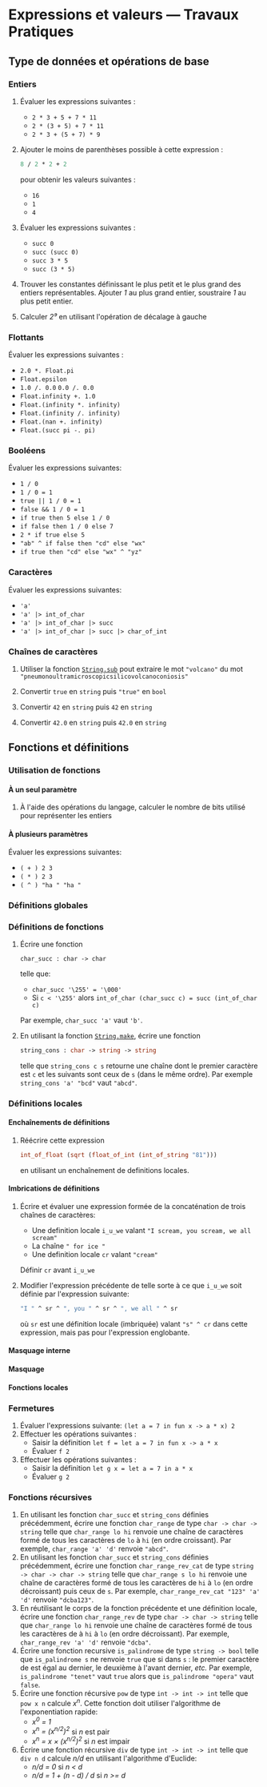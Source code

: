 # Expressions et valeurs &mdash; Travaux Pratiques

## Type de données et opérations de base

### Entiers

1. Évaluer les expressions suivantes :
    - `2 * 3 + 5 + 7 * 11`
    - `2 * (3 + 5) + 7 * 11`
    - `2 * 3 + (5 + 7) * 9`

1. Ajouter le moins de parenthèses possible à cette expression :
   ```ocaml
   8 / 2 * 2 + 2
   ```
   pour obtenir les valeurs suivantes :
    - `16`
    - `1`
    - `4`

1. Évaluer les expressions suivantes :
    - `succ 0`
    - `succ (succ 0)`
    - `succ 3 * 5`
    - `succ (3 * 5)`

1. Trouver les constantes définissant le plus petit et le plus grand des entiers
   représentables. Ajouter _1_ au plus grand entier, soustraire _1_ au plus
   petit entier.

1. Calculer _2⁹_ en utilisant l'opération de décalage à gauche

### Flottants

Évaluer les expressions suivantes :
  - `2.0 *. Float.pi`
  - `Float.epsilon`
  - `1.0 /. 0.0` `0.0 /. 0.0`
  - `Float.infinity +. 1.0`
  - `Float.(infinity *. infinity)`
  - `Float.(infinity /. infinity)`
  - `Float.(nan +. infinity)`
  - `Float.(succ pi -. pi)`

### Booléens

Évaluer les expressions suivantes:

* `1 / 0`
* `1 / 0 = 1`
* `true || 1 / 0 = 1`
* `false && 1 / 0 = 1`
* `if true then 5 else 1 / 0`
* `if false then 1 / 0 else 7`
* `2 * if true else 5`
* `"ab" ^ if false then "cd" else "wx"`
* `if true then "cd" else "wx" ^ "yz"`

### Caractères

Évaluer les expressions suivantes:
* `'a'`
* `'a' |> int_of_char`
* `'a' |> int_of_char |> succ`
* `'a' |> int_of_char |> succ |> char_of_int`

### Chaînes de caractères

1. Utiliser la fonction
   [`String.sub`](https://ocaml.org/api/String.hmtl#VALsub) pout extraire le mot
   `"volcano"` du mot `"pneumonoultramicroscopicsilicovolcanoconiosis"`

1. Convertir `true` en `string` puis `"true"` en `bool`

1. Convertir `42` en `string` puis `42` en `string`

1. Convertir `42.0` en `string` puis `42.0` en `string`


## Fonctions et définitions

### Utilisation de fonctions

#### À un seul paramètre

1. À l'aide des opérations du langage, calculer le nombre de bits utilisé pour
   représenter les entiers

#### À plusieurs paramètres

Évaluer les expressions suivantes:
- `( + ) 2 3`
- `( * ) 2 3`
- `( ^ ) "ha " "ha "`

### Définitions globales


### Définitions de fonctions

1. Écrire une fonction
   ```
   char_succ : char -> char
   ```
   telle que:
    - `char_succ '\255' = '\000'`
    - Si `c < '\255'` alors `int_of_char (char_succ c) = succ (int_of_char c)`

   Par exemple, `char_succ 'a'` vaut `'b'`.

1. En utilisant la fonction
   [`String.make`](https://ocaml.org/api/String.hmtl#VALmake), écrire une
   fonction
   ```ocaml
   string_cons : char -> string -> string
   ```
   telle que
   `string_cons c s` retourne une chaîne dont le premier caractère est `c` et
   les suivants sont ceux de `s` (dans le même ordre). Par exemple `string_cons
   'a' "bcd"` vaut `"abcd"`.

### Définitions locales

#### Enchaînements de définitions

1. Réécrire cette expression
   ```ocaml
   int_of_float (sqrt (float_of_int (int_of_string "81")))
   ```
   en utilisant un enchaînement de definitions locales.

#### Imbrications de définitions

1. Écrire et évaluer une expression formée de la concaténation de trois chaînes
   de caractères:
      - Une definition locale `i_u_we` valant `"I scream, you scream, we all scream"`
      - La chaîne `" for ice "`
      - Une definition locale `cr` valant `"cream"`

   Définir `cr` avant `i_u_we`
2. Modifier l'expression précédente de telle sorte à ce que `i_u_we` soit
   définie par l'expression suivante:
   ```ocaml
   "I " ^ sr ^ ", you " ^ sr ^ ", we all " ^ sr
   ```
   où `sr` est une définition locale (imbriquée) valant `"s" ^ cr` dans cette
   expression, mais pas pour l'expression englobante.

#### Masquage interne

#### Masquage

#### Fonctions locales

### Fermetures

1. Évaluer l'expressions suivante: `(let a = 7 in fun x -> a * x) 2`
1. Effectuer les opérations suivantes :
      - Saisir la définition `let f = let a = 7 in fun x -> a * x`
      - Évaluer `f 2`
1. Effectuer les opérations suivantes :
      - Saisir la définition `let g x = let a = 7 in a * x`
      - Évaluer `g 2`

### Fonctions récursives

1. En utilisant les fonction `char_succ` et `string_cons` définies précédemment,
   écrire une fonction `char_range` de type `char -> char -> string` telle que
   `char_range lo hi` renvoie une chaîne de caractères formé de tous les
   caractères de `lo` à `hi` (en ordre croissant). Par exemple, `char_range 'a'
   'd'` renvoie `"abcd"`.
1. En utilisant les fonction `char_succ` et `string_cons` définies précédemment,
   écrire une fonction `char_range_rev_cat` de type `string -> char -> char ->
   string` telle que `char_range s lo hi` renvoie une chaîne de caractères formé
   de tous les caractères de `hi` à `lo` (en ordre décroissant) puis ceux de
   `s`. Par exemple, `char_range_rev_cat "123" 'a' 'd'` renvoie `"dcba123"`.
1. En réutilisant le corps de la fonction précédente et une définition locale,
   écrire une fonction `char_range_rev` de type `char -> char -> string` telle
   que `char_range lo hi` renvoie une chaîne de caractères formé de tous les
   caractères de à `hi` à `lo` (en ordre décroissant). Par exemple,
   `char_range_rev 'a' 'd'` renvoie `"dcba"`.
1. Écrire une fonction recursive `is_palindrome` de type `string -> bool` telle
   que `is_palindrome s` ne renvoie `true` que si dans `s` : le premier
   caractère de est égal au dernier, le deuxième à l'avant dernier, _etc._ Par
   exemple, `is_palindrome "tenet"` vaut `true` alors que `is_palindrome
   "opera"` vaut `false`.
1. Écrire une fonction récursive `pow` de type `int -> int -> int` telle que
   `pow x n` calcule _x<sup>n</sup>_. Cette fonction doit utiliser l'algorithme
   de l'exponentiation rapide:
     - _x<sup>0</sup> = 1_
     - _x<sup>n</sup> = (x<sup>n/2</sup>)<sup>2</sup>_ si _n_ est pair
     - _x<sup>n</sup> = x &times; (x<sup>n/2</sup>)<sup>2</sup>_ si _n_ est impair
1. Écrire une fonction récursive `div` de type `int -> int -> int` telle que
   `div n d` calcule _n/d_ en utilisant l'algorithme d'Euclide:
     - _n/d = 0_ si _n < d_
     - _n/d = 1 + (n - d) / d_ si _n >= d_
